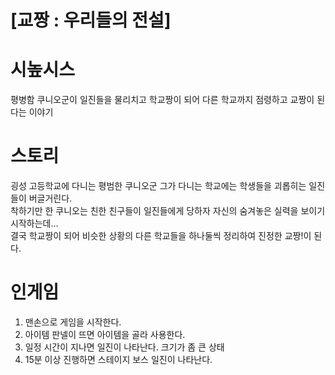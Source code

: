 # [교짱 : 우리들의 전설]

# 시높시스
평병함 쿠니오군이 일진들을 물리치고 학교짱이 되어 다른 학교까지 점령하고 교짱이 된다는 이야기

# 스토리
굉성 고등학교에 다니는 평범한 쿠니오군 그가 다니는 학교에는 학생들을 괴롭히는 일진들이 버글거린다.<br>
착하기만 한 쿠니오는 친한 친구들이 일진들에게 당하자 자신의 숨겨놓은 실력을 보이기 시작하는데...<br>
결국 학교짱이 되어 비슷한 상황의 다른 학교들을 하나둘씩 정리하여 진정한 교짱!이 된다.<br>

# 인게임
1) 맨손으로 게임을 시작한다. 
2) 아이템 판넬이 뜨면 아이템을 골라 사용한다. 
3) 일정 시간이 지나면 일진이 나타난다. 크기가 좀 큰 상태
4) 15분 이상 진행하면 스테이지 보스 일진이 나타난다.
